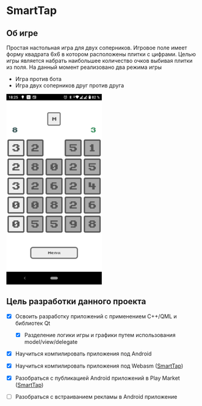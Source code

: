 # SmartTap

## Об игре

Простая настольная игра для двух соперников.
Игровое поле имеет форму квадрата 6x6 в котором расположены плитки с цифрами.
Целью игры является набрать наибольшее количество очков выбивая плитки из поля.
На данный момент реализовано два режима игры
* Игра против бота
* Игра двух соперников друг против друга

<img src="imgs/game.png" alt="drawing" width="250"/>

## Цель разработки данного проекта

* [x] Освоить разработку приложений с применением C++/QML и библиотек Qt
  * [x] Разделение логики игры и графики путем использования model/view/delegate
* [x] Научиться компилировать приложения под Android
* [x] Научиться компилировать приложения под Webasm ([SmartTap](https://a-khakimov.github.io/projects/smarttap/SmartTap.html))
* [x] Разобраться с публикацией Android приложений в Play Market ([SmartTap](https://play.google.com/store/apps/details?id=org.ainr.SmartTap))
* [ ] Разобраться с встраиванием рекламы в Android приложение

